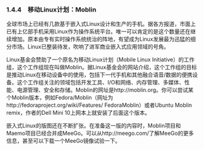 ### 1.4.4　移动Linux计划：Moblin

全球市场上已经有几款基于嵌入式Linux设计和生产的手机。据各方报道，市面上已有上亿部手机采用Linux作为操作系统平台。唯一可以肯定的是这个数量还在继续增加。原本由专有实时操作系统统治的阵地，有望成为Linux发展最为迅猛的细分市场。Linux已整装待发，吹响了进军商业嵌入式应用领域的号角。

Linux基金会赞助了一个原名为移动Linux计划（Mobile Linux Initiative）的工作组，这个工作组现在叫做Moblin。据Linux基金会的网站介绍，这个工作组的目标是推动Linux在移动设备中的使用，包括下一代手机和其他融合语音/数据的便携设备。这个工作组关注的领域包括开发工具、I/O和网络、内存管理、多媒体、性能、电源管理、安全和存储。Moblin的网址是http://moblin.org。你可以尝试某个Moblin版本，例如Fedora/Moblin（网址为http://fedoraproject.org/wiki/Features/ FedoraMoblin）或者Ubuntu Moblin remix，作者的Dell Mini 10上网本上就安装了后面这个版本。

嵌入式Linux的版图还在不断扩张。在准备这一版的内容时，Moblin项目和Maemo项目已经合并成MeeGo。可以从http://meego.com/了解MeeGo的更多信息，甚至可以下载一个MeeGo镜像试验一下。

